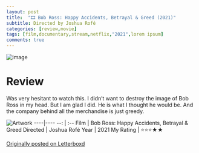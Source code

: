 ```yaml
---
layout: post
title:  "🎞️ Bob Ross: Happy Accidents, Betrayal & Greed (2021)"
subtitle: Directed by Joshua Rofé
categories: [review,movie]
tags: [film,documentary,stream,netflix,"2021",lorem ipsum]
comments: true
---
```


![image](https://a.ltrbxd.com/resized/film-poster/7/6/8/0/1/7/768017-bob-ross-happy-accidents-betrayal-greed-0-230-0-345-crop.jpg)

# Review

Was very hesitant to watch this. I didn’t want to destroy the image of Bob Ross in my head. But I am glad I did. He is what I thought he would be. And the company behind all the merchandise is just greedy.

![Artwork](https://a.ltrbxd.com/resized/sm/upload/wm/vr/w4/22/bob%20ross-1200-1200-675-675-crop-000000.jpg)
----|----
--: | :--
Film | Bob Ross: Happy Accidents, Betrayal & Greed
Directed | Joshua Rofé
Year | 2021
My Rating | ⭐⭐⭐★★



[Originally posted on Letterboxd](https://letterboxd.com/nickbarrett/film/bob-ross-happy-accidents-betrayal-greed/)
